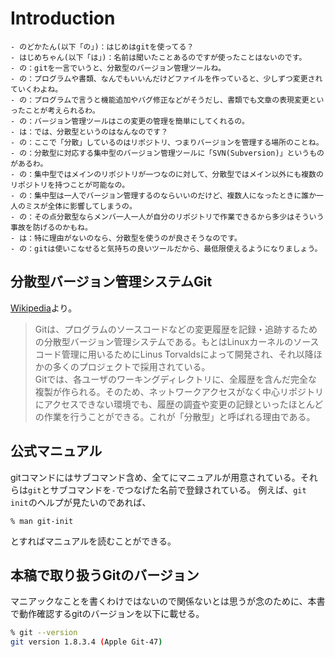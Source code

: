 Introduction
======

```
- のどかたん(以下「の」)：はじめはgitを使ってる？
- はじめちゃん(以下「は」)：名前は聞いたことあるのですが使ったことはないのです。
- の：gitを一言でいうと、分散型のバージョン管理ツールね。
- の：プログラムや書類、なんでもいいんだけどファイルを作っていると、少しずつ変更されていくわよね。
- の：プログラムで言うと機能追加やバグ修正などがそうだし、書類でも文章の表現変更といったことが考えられるわ。
- の：バージョン管理ツールはこの変更の管理を簡単にしてくれるの。
- は：では、分散型というのはなんなのです？
- の：ここで「分散」しているのはリポジトリ、つまりバージョンを管理する場所のことね。
- の：分散型に対応する集中型のバージョン管理ツールに「SVN(Subversion)」というものがあるわ。
- の：集中型ではメインのリポジトリが一つなのに対して、分散型ではメイン以外にも複数のリポジトリを持つことが可能なの。
- の：集中型は一人でバージョン管理するのならいいのだけど、複数人になったときに誰か一人のミスが全体に影響してしまうの。
- の：その点分散型ならメンバ一人一人が自分のリポジトリで作業できるから多少はそういう事故を防げるのかもね。
- は：特に理由がないのなら、分散型を使うのが良さそうなのです。
- の：gitは使いこなせると気持ちの良いツールだから、最低限使えるようになりましょう。
```

## 分散型バージョン管理システムGit
[Wikipedia](http://ja.wikipedia.org/wiki/Git)より。
> Gitは、プログラムのソースコードなどの変更履歴を記録・追跡するための分散型バージョン管理システムである。もとはLinuxカーネルのソースコード管理に用いるためにLinus Torvaldsによって開発され、それ以降ほかの多くのプロジェクトで採用されている。<br />
> Gitでは、各ユーザのワーキングディレクトリに、全履歴を含んだ完全な複製が作られる。そのため、ネットワークアクセスがなく中心リポジトリにアクセスできない環境でも、履歴の調査や変更の記録といったほとんどの作業を行うことができる。これが「分散型」と呼ばれる理由である。

## 公式マニュアル
gitコマンドにはサブコマンド含め、全てにマニュアルが用意されている。それらは`git`とサブコマンドを`-`でつなげた名前で登録されている。
例えば、`git init`のヘルプが見たいのであれば、

```
% man git-init
```

とすればマニュアルを読むことができる。

## 本稿で取り扱うGitのバージョン
マニアックなことを書くわけではないので関係ないとは思うが念のために、本書で動作確認するgitのバージョンを以下に載せる。

```bash
% git --version
git version 1.8.3.4 (Apple Git-47)
```

